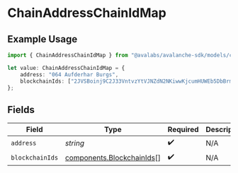 # ChainAddressChainIdMap

## Example Usage

```typescript
import { ChainAddressChainIdMap } from "@avalabs/avalanche-sdk/models/components";

let value: ChainAddressChainIdMap = {
    address: "064 Aufderhar Burgs",
    blockchainIds: ["2JVSBoinj9C2J33VntvzYtVJNZdN2NKiwwKjcumHUWEb5DbBrm"],
};
```

## Fields

| Field                                                                  | Type                                                                   | Required                                                               | Description                                                            |
| ---------------------------------------------------------------------- | ---------------------------------------------------------------------- | ---------------------------------------------------------------------- | ---------------------------------------------------------------------- |
| `address`                                                              | *string*                                                               | :heavy_check_mark:                                                     | N/A                                                                    |
| `blockchainIds`                                                        | [components.BlockchainIds](../../models/components/blockchainids.md)[] | :heavy_check_mark:                                                     | N/A                                                                    |